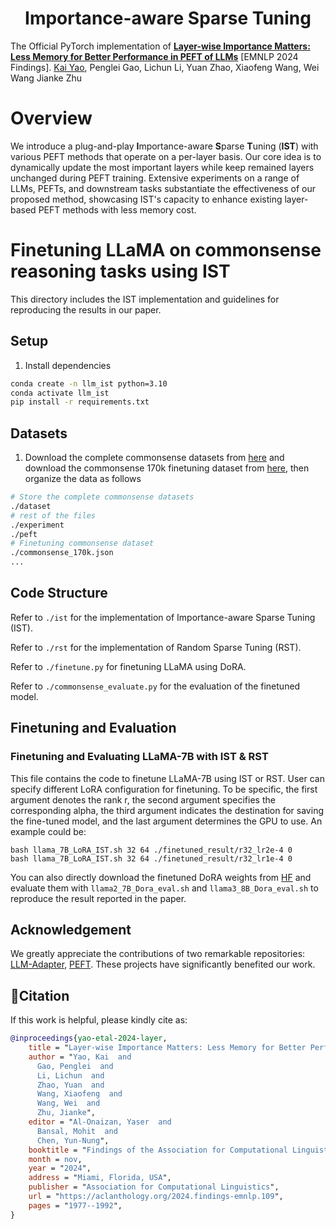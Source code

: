 <!---
Copyright 2023 The HuggingFace Team. All rights reserved.

Licensed under the Apache License, Version 2.0 (the "License");
you may not use this file except in compliance with the License.
You may obtain a copy of the License at

    http://www.apache.org/licenses/LICENSE-2.0

Unless required by applicable law or agreed to in writing, software
distributed under the License is distributed on an "AS IS" BASIS,
WITHOUT WARRANTIES OR CONDITIONS OF ANY KIND, either express or implied.
See the License for the specific language governing permissions and
limitations under the License.
-->

<div align="center">
<h1 align="center"> Importance-aware Sparse Tuning </h1>
</div>

The Official PyTorch implementation of [**Layer-wise Importance Matters: Less Memory for Better Performance in PEFT of LLMs**](https://aclanthology.org/2024.findings-emnlp.109) [EMNLP 2024 Findings].
[Kai Yao](https://kaiseem.github.io), Penglei Gao, Lichun Li, Yuan Zhao, Xiaofeng Wang, Wei Wang Jianke Zhu

# Overview
We introduce a plug-and-play **I**mportance-aware **S**parse **T**uning (**IST**) with various PEFT methods that operate on a per-layer basis. Our core idea is to dynamically update the most important layers while keep remained layers unchanged during PEFT training. Extensive experiments on a range of LLMs, PEFTs, and downstream tasks substantiate the effectiveness of our proposed method, showcasing IST's capacity to enhance existing layer-based PEFT methods with less memory cost.

# Finetuning LLaMA on commonsense reasoning tasks using IST
This directory includes the IST implementation and guidelines for reproducing the results in our paper.

## Setup
1. Install dependencies
```bash
conda create -n llm_ist python=3.10
conda activate llm_ist
pip install -r requirements.txt
```

## Datasets
1. Download the complete commonsense datasets from [here](https://github.com/AGI-Edgerunners/LLM-Adapters/tree/main/dataset) and download the commonsense 170k finetuning dataset from [here](https://github.com/AGI-Edgerunners/LLM-Adapters/blob/main/ft-training_set/commonsense_170k.json), then organize the data as follows
```bash
# Store the complete commonsense datasets
./dataset
# rest of the files
./experiment
./peft
# Finetuning commonsense dataset
./commonsense_170k.json
...
```

## Code Structure

Refer to `./ist` for the implementation of Importance-aware Sparse Tuning (IST).

Refer to `./rst` for the implementation of Random Sparse Tuning (RST).

Refer to `./finetune.py` for finetuning LLaMA using DoRA.

Refer to `./commonsense_evaluate.py` for the evaluation of the finetuned model.

## Finetuning and Evaluation

### Finetuning and Evaluating LLaMA-7B with IST & RST
This file contains the code to finetune LLaMA-7B using IST or RST. User can specify different LoRA configuration for finetuning. To be specific, the first argument denotes the rank r, the second argument specifies the corresponding alpha, the third argument indicates the destination for saving the fine-tuned model, and the last argument determines the GPU to use.
An example could be:
```
bash llama_7B_LoRA_IST.sh 32 64 ./finetuned_result/r32_lr2e-4 0
bash llama_7B_LoRA_IST.sh 32 64 ./finetuned_result/r32_lr1e-4 0
```
You can also directly download the finetuned DoRA weights from [HF](https://huggingface.co/sliuau/DoRA-weights/tree/main/llama_dora_commonsense_checkpoints) and evaluate them with `llama2_7B_Dora_eval.sh` and `llama3_8B_Dora_eval.sh` to reproduce the result reported in the paper.

## Acknowledgement
We greatly appreciate the contributions of two remarkable repositories: [LLM-Adapter](https://github.com/AGI-Edgerunners/LLM-Adapters), [PEFT](https://github.com/huggingface/peft). These projects have significantly benefited our work.


## 🚩Citation

If this work is helpful, please kindly cite as:

```bibtex
@inproceedings{yao-etal-2024-layer,
    title = "Layer-wise Importance Matters: Less Memory for Better Performance in Parameter-efficient Fine-tuning of Large Language Models",
    author = "Yao, Kai  and
      Gao, Penglei  and
      Li, Lichun  and
      Zhao, Yuan  and
      Wang, Xiaofeng  and
      Wang, Wei  and
      Zhu, Jianke",
    editor = "Al-Onaizan, Yaser  and
      Bansal, Mohit  and
      Chen, Yun-Nung",
    booktitle = "Findings of the Association for Computational Linguistics: EMNLP 2024",
    month = nov,
    year = "2024",
    address = "Miami, Florida, USA",
    publisher = "Association for Computational Linguistics",
    url = "https://aclanthology.org/2024.findings-emnlp.109",
    pages = "1977--1992",
}
```